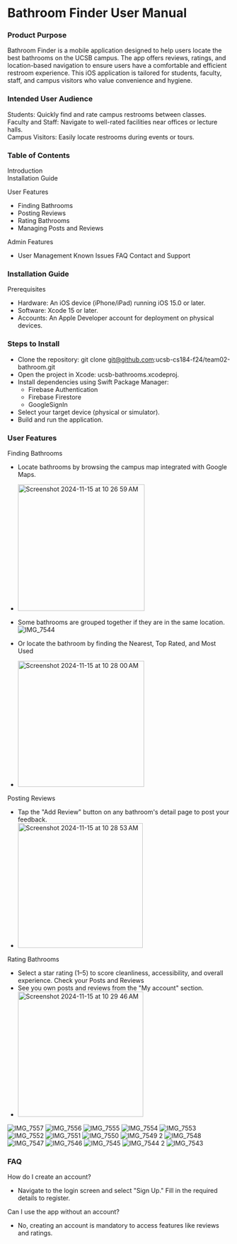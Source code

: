 # Bathroom Finder User Manual

### Product Purpose
Bathroom Finder is a mobile application designed to help users locate the best bathrooms on the UCSB campus. The app offers reviews, ratings, and location-based navigation to ensure users have a comfortable and efficient restroom experience. This iOS application is tailored for students, faculty, staff, and campus visitors who value convenience and hygiene.

### Intended User Audience
Students: Quickly find and rate campus restrooms between classes.\
Faculty and Staff: Navigate to well-rated facilities near offices or lecture halls.\
Campus Visitors: Easily locate restrooms during events or tours.

### Table of Contents
Introduction\
Installation Guide

User Features
- Finding Bathrooms
- Posting Reviews
- Rating Bathrooms
- Managing Posts and Reviews

Admin Features
- User Management
Known Issues
FAQ
Contact and Support


### Installation Guide
Prerequisites
- Hardware: An iOS device (iPhone/iPad) running iOS 15.0 or later.
- Software: Xcode 15 or later.
- Accounts: An Apple Developer account for deployment on physical devices.

### Steps to Install
- Clone the repository: git clone git@github.com:ucsb-cs184-f24/team02-bathroom.git
- Open the project in Xcode: ucsb-bathrooms.xcodeproj.
- Install dependencies using Swift Package Manager:
  - Firebase Authentication
  - Firebase Firestore
  - GoogleSignIn
- Select your target device (physical or simulator).
- Build and run the application.

### User Features
Finding Bathrooms
- Locate bathrooms by browsing the campus map integrated with Google Maps.
- <img width="286" alt="Screenshot 2024-11-15 at 10 26 59 AM" src="https://github.com/user-attachments/assets/c01206d0-35d4-4425-b9c3-06db5652daf1">
- Some bathrooms are grouped together if they are in the same location. 
![IMG_7544](https://github.com/user-attachments/assets/eed82ec2-8480-4dc5-836a-faa04554300d)


- Or locate the bathroom by finding the Nearest, Top Rated, and Most Used
- <img width="285" alt="Screenshot 2024-11-15 at 10 28 00 AM" src="https://github.com/user-attachments/assets/67d5563d-ce96-42a0-b3c3-2c3a35394c0f">


Posting Reviews
- Tap the "Add Review" button on any bathroom's detail page to post your feedback.
- <img width="282" alt="Screenshot 2024-11-15 at 10 28 53 AM" src="https://github.com/user-attachments/assets/923e339b-f0e7-44b3-a71b-c8e5c0200dc7">

Rating Bathrooms
- Select a star rating (1–5) to score cleanliness, accessibility, and overall experience.
Check your Posts and Reviews
- See you own posts and reviews from the "My account" section.
- <img width="283" alt="Screenshot 2024-11-15 at 10 29 46 AM" src="https://github.com/user-attachments/assets/8b743081-e392-4797-9e8e-e5360b495008">



![IMG_7557](https://github.com/user-attachments/assets/62831051-8328-47f1-898e-3b9669a29ee3)
![IMG_7556](https://github.com/user-attachments/assets/b4ff7535-2382-408f-b41a-ab9d99e84da1)
![IMG_7555](https://github.com/user-attachments/assets/b4f113ea-c6ab-4a5b-bdcd-ec746ca43ebc)
![IMG_7554](https://github.com/user-attachments/assets/faec3fcb-26ba-4c35-a324-3b554c8c3e28)
![IMG_7553](https://github.com/user-attachments/assets/823bb451-3b1c-458b-9dce-9e2ecfa3a464)
![IMG_7552](https://github.com/user-attachments/assets/d9041efe-c200-4714-a538-4d08b2eacf43)
![IMG_7551](https://github.com/user-attachments/assets/27de1f91-6b74-4092-9999-118c4fe0786e)
![IMG_7550](https://github.com/user-attachments/assets/b2082168-c497-4896-aa15-27a2526afc67)
![IMG_7549 2](https://github.com/user-attachments/assets/f1417221-77e2-4f65-aaa8-2ea796e3bfee)
![IMG_7548](https://github.com/user-attachments/assets/5f63331c-9b05-4d81-bfd2-6a69fe5c0f4a)
![IMG_7547](https://github.com/user-attachments/assets/ce7f0f48-becd-4e0c-9206-56dc013f8133)
![IMG_7546](https://github.com/user-attachments/assets/bb515d0d-496c-4b49-b281-9049ab7552c0)
![IMG_7545](https://github.com/user-attachments/assets/95a56afe-d1d1-44a6-ba97-5bd1312ab2a6)
![IMG_7544 2](https://github.com/user-attachments/assets/8024a9b1-5a78-4518-bd4c-a7909463ae0f)
![IMG_7543](https://github.com/user-attachments/assets/9d7f3689-7543-4996-bce8-84fdf2dbcdfe)



### FAQ
How do I create an account?
- Navigate to the login screen and select "Sign Up." Fill in the required details to register.

Can I use the app without an account?
- No, creating an account is mandatory to access features like reviews and ratings.
